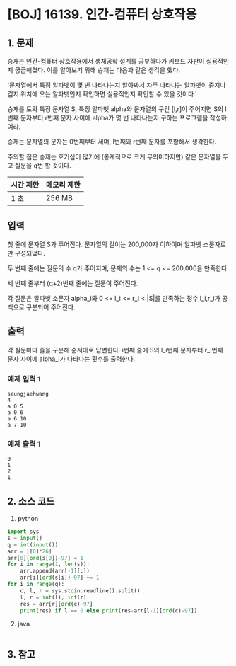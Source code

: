 # [BOJ] 16139. 인간-컴퓨터 상호작용

## 1. 문제

승재는 인간-컴퓨터 상호작용에서 생체공학 설계를 공부하다가 키보드 자판이 실용적인지 궁금해졌다. 이를 알아보기 위해 승재는 다음과 같은 생각을 했다. 

'문자열에서 특정 알파벳이 몇 번 나타나는지 알아봐서 자주 나타나는 알파벳이 중지나 검지 위치에 오는 알파벳인지 확인하면 실용적인지 확인할 수 있을 것이다.'

승재를 도와 특정 문자열 S, 특정 알파벳 alpha와 문자열의 구간 [l,r]이 주어지면 
S의 l번째 문자부터 r번째 문자 사이에 alpha가 몇 번 나타나는지 구하는 프로그램을 작성하여라.

승재는 문자열의 문자는 0번째부터 세며, l번째와 r번째 문자를 포함해서 생각한다.

주의할 점은 승재는 호기심이 많기에 (통계적으로 크게 무의미하지만) 같은 문자열을 두고 질문을 q번 할 것이다.

| 시간 제한 | 메모리 제한 |
|:------|:-------| 
| 1 초   | 256 MB |


## 입력

첫 줄에 문자열 S가 주어진다. 문자열의 길이는 200,000자 이하이며 알파벳 소문자로만 구성되었다.

두 번째 줄에는 질문의 수 q가 주어지며, 문제의 수는 1 <= q <= 200,000을 만족한다.

세 번째 줄부터 (q+2)번째 줄에는 질문이 주어진다.

각 질문은 알파벳 소문자 alpha_i와 0 <= l_i <= r_i < |S|를 만족하는 정수 
l_i,r_i가 공백으로 구분되어 주어진다.

## 출력

각 질문마다 줄을 구분해 순서대로 답변한다. 
i번째 줄에 
S의 
l_i번째 문자부터 
r_i번째 문자 사이에 
alpha_i가 나타나는 횟수를 출력한다.

### 예제 입력 1

```
seungjaehwang
4
a 0 5
a 0 6
a 6 10
a 7 10
```

### 예제 출력 1

```
0
1
2
1
```




## 2. 소스 코드

1. python

```python
import sys
s = input()
q = int(input())
arr = [[0]*26]
arr[0][ord(s[0])-97] = 1
for i in range(1, len(s)):
    arr.append(arr[-1][:])
    arr[i][ord(s[i])-97] += 1
for i in range(q):
    c, l, r = sys.stdin.readline().split()
    l, r = int(l), int(r)
    res = arr[r][ord(c)-97]
    print(res) if l == 0 else print(res-arr[l-1][ord(c)-97])
```

2. java

```java

```


## 3. 참고

```

```



